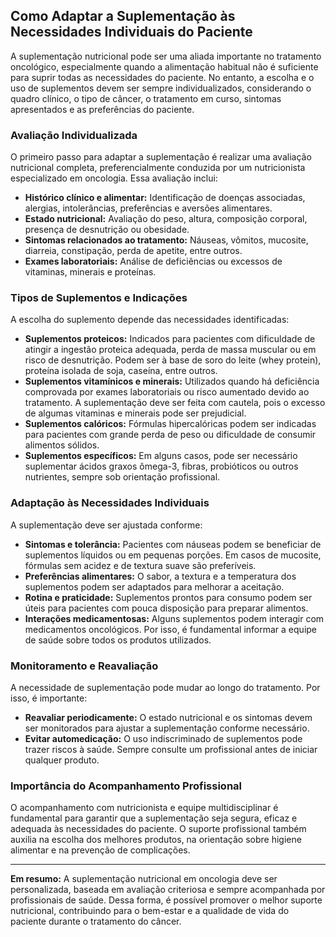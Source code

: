 ## Como Adaptar a Suplementação às Necessidades Individuais do Paciente

A suplementação nutricional pode ser uma aliada importante no tratamento oncológico, especialmente quando a alimentação habitual não é suficiente para suprir todas as necessidades do paciente. No entanto, a escolha e o uso de suplementos devem ser sempre individualizados, considerando o quadro clínico, o tipo de câncer, o tratamento em curso, sintomas apresentados e as preferências do paciente.

### Avaliação Individualizada

O primeiro passo para adaptar a suplementação é realizar uma avaliação nutricional completa, preferencialmente conduzida por um nutricionista especializado em oncologia. Essa avaliação inclui:

- **Histórico clínico e alimentar:** Identificação de doenças associadas, alergias, intolerâncias, preferências e aversões alimentares.
- **Estado nutricional:** Avaliação do peso, altura, composição corporal, presença de desnutrição ou obesidade.
- **Sintomas relacionados ao tratamento:** Náuseas, vômitos, mucosite, diarreia, constipação, perda de apetite, entre outros.
- **Exames laboratoriais:** Análise de deficiências ou excessos de vitaminas, minerais e proteínas.

### Tipos de Suplementos e Indicações

A escolha do suplemento depende das necessidades identificadas:

- **Suplementos proteicos:** Indicados para pacientes com dificuldade de atingir a ingestão proteica adequada, perda de massa muscular ou em risco de desnutrição. Podem ser à base de soro do leite (whey protein), proteína isolada de soja, caseína, entre outros.
- **Suplementos vitamínicos e minerais:** Utilizados quando há deficiência comprovada por exames laboratoriais ou risco aumentado devido ao tratamento. A suplementação deve ser feita com cautela, pois o excesso de algumas vitaminas e minerais pode ser prejudicial.
- **Suplementos calóricos:** Fórmulas hipercalóricas podem ser indicadas para pacientes com grande perda de peso ou dificuldade de consumir alimentos sólidos.
- **Suplementos específicos:** Em alguns casos, pode ser necessário suplementar ácidos graxos ômega-3, fibras, probióticos ou outros nutrientes, sempre sob orientação profissional.

### Adaptação às Necessidades Individuais

A suplementação deve ser ajustada conforme:

- **Sintomas e tolerância:** Pacientes com náuseas podem se beneficiar de suplementos líquidos ou em pequenas porções. Em casos de mucosite, fórmulas sem acidez e de textura suave são preferíveis.
- **Preferências alimentares:** O sabor, a textura e a temperatura dos suplementos podem ser adaptados para melhorar a aceitação.
- **Rotina e praticidade:** Suplementos prontos para consumo podem ser úteis para pacientes com pouca disposição para preparar alimentos.
- **Interações medicamentosas:** Alguns suplementos podem interagir com medicamentos oncológicos. Por isso, é fundamental informar a equipe de saúde sobre todos os produtos utilizados.

### Monitoramento e Reavaliação

A necessidade de suplementação pode mudar ao longo do tratamento. Por isso, é importante:

- **Reavaliar periodicamente:** O estado nutricional e os sintomas devem ser monitorados para ajustar a suplementação conforme necessário.
- **Evitar automedicação:** O uso indiscriminado de suplementos pode trazer riscos à saúde. Sempre consulte um profissional antes de iniciar qualquer produto.

### Importância do Acompanhamento Profissional

O acompanhamento com nutricionista e equipe multidisciplinar é fundamental para garantir que a suplementação seja segura, eficaz e adequada às necessidades do paciente. O suporte profissional também auxilia na escolha dos melhores produtos, na orientação sobre higiene alimentar e na prevenção de complicações.

---

**Em resumo:** A suplementação nutricional em oncologia deve ser personalizada, baseada em avaliação criteriosa e sempre acompanhada por profissionais de saúde. Dessa forma, é possível promover o melhor suporte nutricional, contribuindo para o bem-estar e a qualidade de vida do paciente durante o tratamento do câncer.
